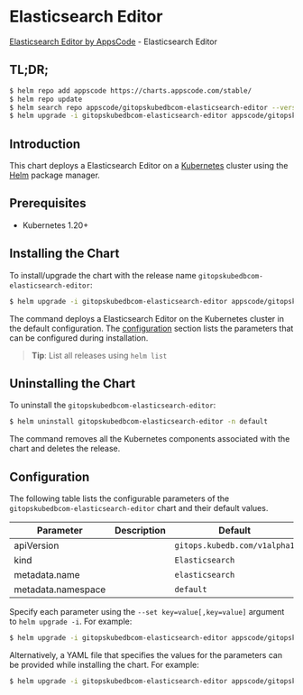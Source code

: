 # Elasticsearch Editor

[Elasticsearch Editor by AppsCode](https://appscode.com) - Elasticsearch Editor

## TL;DR;

```bash
$ helm repo add appscode https://charts.appscode.com/stable/
$ helm repo update
$ helm search repo appscode/gitopskubedbcom-elasticsearch-editor --version=v0.17.0
$ helm upgrade -i gitopskubedbcom-elasticsearch-editor appscode/gitopskubedbcom-elasticsearch-editor -n default --create-namespace --version=v0.17.0
```

## Introduction

This chart deploys a Elasticsearch Editor on a [Kubernetes](http://kubernetes.io) cluster using the [Helm](https://helm.sh) package manager.

## Prerequisites

- Kubernetes 1.20+

## Installing the Chart

To install/upgrade the chart with the release name `gitopskubedbcom-elasticsearch-editor`:

```bash
$ helm upgrade -i gitopskubedbcom-elasticsearch-editor appscode/gitopskubedbcom-elasticsearch-editor -n default --create-namespace --version=v0.17.0
```

The command deploys a Elasticsearch Editor on the Kubernetes cluster in the default configuration. The [configuration](#configuration) section lists the parameters that can be configured during installation.

> **Tip**: List all releases using `helm list`

## Uninstalling the Chart

To uninstall the `gitopskubedbcom-elasticsearch-editor`:

```bash
$ helm uninstall gitopskubedbcom-elasticsearch-editor -n default
```

The command removes all the Kubernetes components associated with the chart and deletes the release.

## Configuration

The following table lists the configurable parameters of the `gitopskubedbcom-elasticsearch-editor` chart and their default values.

|     Parameter      | Description |                 Default                 |
|--------------------|-------------|-----------------------------------------|
| apiVersion         |             | <code>gitops.kubedb.com/v1alpha1</code> |
| kind               |             | <code>Elasticsearch</code>              |
| metadata.name      |             | <code>elasticsearch</code>              |
| metadata.namespace |             | <code>default</code>                    |


Specify each parameter using the `--set key=value[,key=value]` argument to `helm upgrade -i`. For example:

```bash
$ helm upgrade -i gitopskubedbcom-elasticsearch-editor appscode/gitopskubedbcom-elasticsearch-editor -n default --create-namespace --version=v0.17.0 --set apiVersion=gitops.kubedb.com/v1alpha1
```

Alternatively, a YAML file that specifies the values for the parameters can be provided while
installing the chart. For example:

```bash
$ helm upgrade -i gitopskubedbcom-elasticsearch-editor appscode/gitopskubedbcom-elasticsearch-editor -n default --create-namespace --version=v0.17.0 --values values.yaml
```
